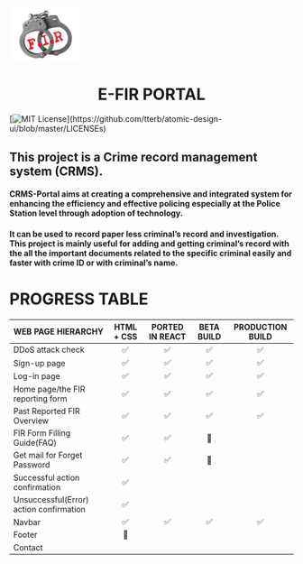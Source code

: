 <img src="./assets/firlogo1.png" alt="FIR-LOGO" style="width:25%" />

<h1 align="center"> E-FIR PORTAL </h1>

[![MIT License](https://img.shields.io/apm/l/atomic-design-ui.svg?)](https://github.com/tterb/atomic-design-ui/blob/master/LICENSEs)

## This project is a Crime record management system (CRMS).


#### CRMS-Portal aims at creating a comprehensive and integrated system for enhancing the efficiency and effective policing especially at the Police Station level through adoption of technology.

#### It can be used to record paper less criminal’s record and investigation. This project is mainly useful for adding and getting criminal’s record with the all the important documents related to the specific criminal easily and faster with crime ID or with criminal’s name.



# PROGRESS TABLE



| WEB PAGE HIERARCHY                       | HTML + CSS | PORTED IN REACT | BETA BUILD | PRODUCTION BUILD |
|------------------------------------------|:------------:|:-----------------:|:------------:|:----------:|
| DDoS attack check                        |     ✅     |       ✅       |     ✅    |        ✅        |
| Sign-up page                             |     ✅     |       ✅       |     ✅    |        ✅        |
| Log-in page                              |     ✅     |       ✅       |     ✅    |        ✅        |
| Home page/the FIR reporting form         |     ✅     |       ✅       |     ✅    |        ✅        |
| Past Reported FIR Overview               |     ✅     |       ✅       |     ✅    |        ✅        |
| FIR Form Filling Guide(FAQ)              |     ✅     |       ✅       |     🚧    |                  |
| Get mail for Forget Password             |     ✅     |       ✅       |     🚧    |                  |
| Successful action confirmation           |     ✅     |                |            |                  |
| Unsuccessful(Error) action confirmation  |     ✅     |                |            |                  |
| Navbar                                   |     ✅     |       ✅       |     ✅    |        ✅        |
| Footer                                   |     🚧     |                |            |                  |
| Contact                                  |            |                |            |                  |
